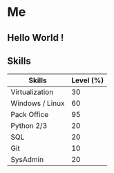 # Me

## Hello World !

## Skills

| Skills          | Level (%) |
| --------------- | --------- |
| Virtualization  | 30        |
| Windows / Linux | 60        |
| Pack Office     | 95        |
| Python 2/3      | 20        |
| SQL             | 20        |
| Git             | 10        |
| SysAdmin        | 20        |
